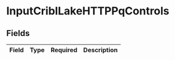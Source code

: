 # InputCriblLakeHTTPPqControls


## Fields

| Field       | Type        | Required    | Description |
| ----------- | ----------- | ----------- | ----------- |